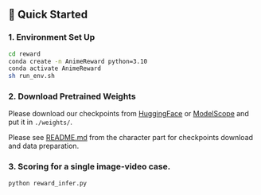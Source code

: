 ##  🚀 Quick Started

### 1. Environment Set Up
```bash
cd reward
conda create -n AnimeReward python=3.10
conda activate AnimeReward
sh run_env.sh
```

### 2. Download Pretrained Weights

Please download our checkpoints from [HuggingFace](https://huggingface.co/IndexTeam/Index-anisora/tree/main/reward/weights) or [ModelScope](https://modelscope.cn/models/bilibili-index/Index-anisora/files) and put it in `./weights/`.

Please see [README.md](./character/README.md) from the character part for checkpoints download and data preparation.


### 3. Scoring for a single image-video case.

```bash
python reward_infer.py
```